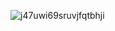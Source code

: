 ![j47uwi69sruvjfqtbhji](https://user-images.githubusercontent.com/66961947/187550054-a313b2f8-d93c-49ca-b206-431f23a3f56d.jpg)
